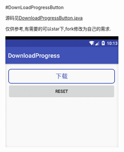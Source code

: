 #DownLoadProgressButton

源码见[DownloadProgressButton.java](https://github.com/Blankeer/DownloadProgressButton/blob/master/app/src/main/java/com/blanke/downloadprogress/DownloadProgressButton.java)

仅供参考,有需要的可以star下,fork修改为自己的需求.

![gif](https://github.com/Blankeer/DownloadProgressButton/raw/master/download_progress_button.gif)